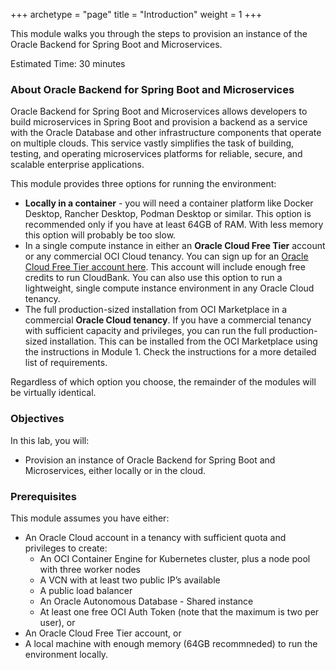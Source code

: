 +++
archetype = "page"
title = "Introduction"
weight = 1
+++

This module walks you through the steps to provision an instance of the Oracle Backend for Spring Boot and Microservices.

Estimated Time: 30 minutes

### About Oracle Backend for Spring Boot and Microservices

Oracle Backend for Spring Boot and Microservices allows developers to build microservices in Spring Boot and provision a backend as a service with the Oracle Database and other infrastructure components that operate on multiple clouds. This service vastly simplifies the task of building, testing, and operating microservices platforms for reliable, secure, and scalable enterprise applications.

This module provides three options for running the environment:

- **Locally in a container** - you will need a container platform like Docker Desktop, Rancher Desktop, Podman Desktop or similar.
  This option is recommended only if you have at least 64GB of RAM.  With less memory this option will probably be too slow.
- In a single compute instance in either an **Oracle Cloud Free Tier** account or any commercial OCI Cloud tenancy.  You can sign up for an [Oracle Cloud Free Tier account here](https://signup.cloud.oracle.com/).  This account will include enough free credits to run CloudBank. You can also use this option to run a lightweight, single compute instance environment in any Oracle Cloud tenancy.
- The full production-sized installation from OCI Marketplace in a commercial **Oracle Cloud tenancy**.  If you have a commercial
  tenancy with sufficient capacity and privileges, you can run the full production-sized installation.  This can be installed from
  the OCI Marketplace using the instructions in Module 1.  Check the instructions for a more detailed list of requirements.

Regardless of which option you choose, the remainder of the modules will be virtually identical.  

### Objectives

In this lab, you will:

* Provision an instance of Oracle Backend for Spring Boot and Microservices, either locally or in the cloud.

### Prerequisites

This module assumes you have either:

* An Oracle Cloud account in a tenancy with sufficient quota and privileges to create:
  * An OCI Container Engine for Kubernetes cluster, plus a node pool with three worker nodes
  * A VCN with at least two public IP’s available
  * A public load balancer
  * An Oracle Autonomous Database - Shared instance
  * At least one free OCI Auth Token (note that the maximum is two per user), or
* An Oracle Cloud Free Tier account, or
* A local machine with enough memory (64GB recommneded) to run the environment locally.